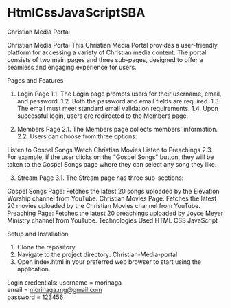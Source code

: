# HtmlCssJavaScriptSBA
 Christian Media Portal

Christian Media Portal
This Christian Media Portal provides a user-friendly platform for accessing a variety of Christian media content. The portal consists of two main pages and three sub-pages, designed to offer a seamless and engaging experience for users.

Pages and Features
1. Login Page
1.1. The Login page prompts users for their username, email, and password.
1.2. Both the password and email fields are required.
1.3. The email must meet standard email validation requirements.
1.4. Upon successful login, users are redirected to the Members page.

2. Members Page
2.1. The Members page collects members' information.
2.2. Users can choose from three options:

Listen to Gospel Songs
Watch Christian Movies
Listen to Preachings
2.3. For example, if the user clicks on the "Gospel Songs" button, they will be taken to the Gospel Songs page where they can select any song they like.

3. Stream Page
3.1. The Stream page has three sub-sections:

Gospel Songs Page: Fetches the latest 20 songs uploaded by the Elevation Worship channel from YouTube.
Christian Movies Page: Fetches the latest 20 movies uploaded by the Christian Movies channel from YouTube.
Preaching Page: Fetches the latest 20 preachings uploaded by Joyce Meyer Ministry channel from YouTube.
Technologies Used
HTML
CSS
JavaScript

Setup and Installation

1. Clone the repository
2. Navigate to the project directory: Christian-Media-portal
3. Open index.html in your preferred web browser to start using the application.


Login credentials: 
username = morinaga  
email =  morinaga.mg@gmail.com  
password = 123456


   

   
